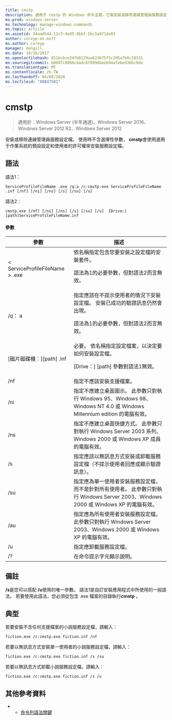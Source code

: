 ```yaml
---
title: cmstp
description: 適用于 cmstp 的 Windows 命令主題，它會安裝或移除連線管理員服務設定檔。
ms.prod: windows-server
ms.technology: manage-windows-commands
ms.topic: article
ms.assetid: 34aad544-11c3-4e85-8bbf-5bc5a971da93
author: coreyp-at-msft
ms.author: coreyp
manager: dongill
ms.date: 10/16/2017
ms.openlocfilehash: 8516cbce34fb8129aa623b75f5c295a7b8c28331
ms.sourcegitcommit: b00d7c8968c4adc8f699dbee694afe6ed36bc9de
ms.translationtype: MT
ms.contentlocale: zh-TW
ms.lasthandoff: 04/08/2020
ms.locfileid: "80847501"
---
```

# <a name="cmstp"></a>cmstp

>適用於：Windows Server (半年通道)、Windows Server 2016、Windows Server 2012 R2、Windows Server 2012

安裝或移除連線管理員服務設定檔。 使用時不含選擇性參數， **cmstp**會使用適用于作業系統的預設設定和使用者的許可權來安裝服務設定檔。 

## <a name="syntax"></a>語法
語法1：
```
ServiceProfileFileName .exe /q:a /c:cmstp.exe ServiceProfileFileName .inf [/nf] [/ni] [/ns] [/s] [/su] [/u]
```
語法2：
```
cmstp.exe [/nf] [/ni] [/ns] [/s] [/su] [/u]  [Drive:][path]ServiceProfileFileName.inf
```
#### <a name="parameters"></a>參數
|參數|描述|
|-------|--------|
|< ServiceProfileFileName > .exe|依名稱指定包含您要安裝之設定檔的安裝套件。<p>語法為1的必要參數，但對語法2而言無效。|
|/q： a|指定應該在不提示使用者的情況下安裝設定檔。 安裝已成功的驗證訊息仍然會出現。<p>語法為1的必要參數，但對語法2而言無效。|
|[磁片磁碟機：][path] <ServiceProfileFileName>.inf|必要。 依名稱指定設定檔案，以決定要如何安裝設定檔。<p>[Drive：] [path] 參數對語法1無效。|
|/nf|指定不應該安裝支援檔案。|
|/ni|指定不應建立桌面圖示。 此參數只對執行 Windows 95、Windows 98、Windows NT 4.0 或 Windows Millennium edition 的電腦有效。|
|/ns|指定不應建立桌面快捷方式。 此參數只對執行 Windows Server 2003 系列、Windows 2000 或 Windows XP 成員的電腦有效。|
|/s|指定應該以無訊息方式安裝或卸載服務設定檔（不提示使用者回應或顯示驗證訊息）。|
|/su|指定應為單一使用者安裝服務設定檔，而不是針對所有使用者。 此參數只對執行 Windows Server 2003、Windows 2000 或 Windows XP 的電腦有效。|
|/au|指定應為所有使用者安裝服務設定檔。 此參數只對執行 Windows Server 2003、Windows 2000 或 Windows XP 的電腦有效。|
|/u|指定應卸載服務設定檔。|
|/?|在命令提示字元顯示說明。|

## <a name="remarks"></a>備註
**/s**是您可以搭配 **/u**使用的唯一參數。
語法1是自訂安裝應用程式中所使用的一般語法。 若要使用此語法，您必須從包含 <ServiceProfileFileName>.exe 檔案的目錄執行**cmstp** 。

## <a name="examples"></a><a name=BKMK_Examples></a>典型
若要安裝不含任何支援檔案的小說服務設定檔，請輸入：
```
fiction.exe /c:cmstp.exe fiction.inf /nf
```
若要以無訊息方式安裝單一使用者的小說服務設定檔，請輸入：
```
fiction.exe /c:cmstp.exe fiction.inf /s /su
```
若要以無訊息方式卸載小說服務設定檔，請輸入：
```
fiction.exe /c:cmstp.exe fiction.inf /s /u
```
## <a name="additional-references"></a>其他參考資料
-   - [命令列語法關鍵](command-line-syntax-key.md)
